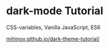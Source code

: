 # dark-mode Tutorial

CSS-variables, Vanilla JavaScript, ES6

<a href="https://mihinov.github.io/dark-theme-tutorial/" target="_blank">mihinov.github.io/dark-theme-tutorial/</a>